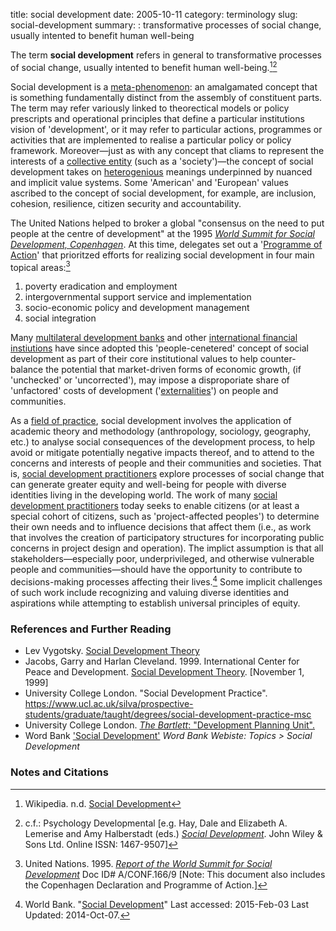 title: social development
date: 2005-10-11
category: terminology
slug: social-development
summary: : transformative processes of social change, usually intented to benefit human well-being

<!--
---
layout: post
title:  social development
date:   2005-10-11 12:48:13
categories: terminology
tags: development, social development
permalink: /social-development/
published: true
comments: true
---
-->
The term **social development** refers in general to transformative processes of social change, usually intented to benefit human well-being.[^1][^2]

Social development is a [meta-phenomenon](/terms/meta-phenomenon): an amalgamated concept that is something fundamentally distinct from the assembly of constituent parts. The term may refer variously linked to theorectical models or policy prescripts and operational principles that define a particular institutions vision of 'development', or it may refer to particular actions, programmes or activities that are implemented to realise a particular policy or policy framework. Moreover&mdash;just as with any concept that cliams to represent the interests of a [collective entity]() (such as a 'society')&mdash;the concept of social development takes on [heterogenious]() meanings underpinned by nuanced and implicit value systems. Some 'American' and 'European' values ascribed to the concept of social development, for example, are inclusion, cohesion, resilience, citizen security and accountability.

The United Nations helped to broker a global "consensus on the need to put people at the centre of development" at the 1995 *[World Summit for Social Development, Copenhagen](http://www.un.org/esa/socdev/wssd/text-version/)*. At this time, delegates set out a '[Programme of Action](http://www.un.org/esa/socdev/wssd/text-version/agreements/index.html)' that prioritzed efforts for realizing social development in four main topical areas:[^3]

1) poverty eradication and employment
2) intergovernmental support service and implementation
3) socio-economic policy and development management
4) social integration

Many [multilateral development banks]() and other [international financial instiutions](/ifi/) have since adopted this 'people-cenetered' concept of social development as part of their core institutional values to help counter-balance the potential that market-driven forms of economic growth, (if 'unchecked' or 'uncorrected'), may impose a disproporiate share of 'unfactored' costs of development ('[externalities]()') on people and communities.

As a [field of practice](), social development involves the application of academic theory and methodology (anthropology, sociology, geography, etc.) to analyse social consequences of the development process, to help avoid or mitigate potentially negative impacts thereof, and to attend to the concerns and interests of people and their communities and societies. That is, [social development practitioners](/terms/social-development-practitioner/) explore processes of social change that can generate greater equity and well-being for people with diverse identities living in the developing world.  The work of many [social development practitioners](terms/social-development-practitioner/) today seeks to enable citizens (or at least a special cohort of citizens, such as 'project-affected peoples') to determine their own needs and to influence decisions that affect them (i.e., as work that involves the creation of participatory structures for incorporating public concerns in project design and operation). The implict assumption is that all stakeholders—especially poor, underprivileged, and otherwise vulnerable people and communities—should have the opportunity to contribute to decisions-making processes affecting their lives.[^4] Some implicit challenges of such work include recognizing and valuing diverse identities and aspirations while attempting to establish universal principles of equity.

<!-- **NOTE:** The use of the term ‘social development’ as presented above differs substantially from how the term is used by other social science discourses (e.g. Marxism).-->

### References and Further Reading

* Lev Vygotsky. [Social Development Theory](http://www.instructionaldesign.org/theories/social-development.html)
* Jacobs, Garry and Harlan Cleveland. 1999. International Center for Peace and Development. [Social Development Theory](http://www.icpd.org/development_theory/SocialDevTheory.htm). [November 1, 1999]
* University College London. "Social Development Practice". https://www.ucl.ac.uk/silva/prospective-students/graduate/taught/degrees/social-development-practice-msc
* University College London. [*The Bartlett*: "Development Planning Unit".](http://www.bartlett.ucl.ac.uk/dpu/programmes/postgraduate/msc-social-development-practice)
* Word Bank ['Social Development'](http://go.worldbank.org/8WWCZQW5Q0) *Word Bank Webiste: Topics > Social Development*

### Notes and Citations

[^1]: Wikipedia. n.d. [Social Development](http://en.wikipedia.org/wiki/Social_development_theory)
[^2]: c.f.: Psychology Developmental [e.g. Hay, Dale and Elizabeth A. Lemerise and Amy Halberstadt (eds.) *[Social Development](http://onlinelibrary.wiley.com/journal/10.1111/(ISSN)1467-9507)*. John Wiley & Sons Ltd. Online ISSN: 1467-9507]
[^3]: United Nations. 1995. *[Report of the World Summit for Social Development](http://daccess-dds-ny.un.org/doc/UNDOC/GEN/N95/116/51/PDF/N9511651.pdf?OpenElement)* Doc ID# A/CONF.166/9 [Note: This document also includes the Copenhagen Declaration and Programme of Action.]
[^4]: World Bank. "[Social Development](http://www.worldbank.org/en/topic/socialdevelopment/overview#1)" Last accessed: 2015-Feb-03 Last Updated: 2014-Oct-07.
